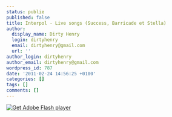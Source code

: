```yaml
---
status: publie
published: false
title: Interpol - Live songs (Success, Barricade et Stella)
author:
  display_name: Dirty Henry
  login: dirtyhenry
  email: dirtyhenry@gmail.com
  url: ''
author_login: dirtyhenry
author_email: dirtyhenry@gmail.com
wordpress_id: 787
date: '2011-02-24 14:56:25 +0100'
categories: []
tags: []
comments: []
---
```

<div id="InterpolWidget">
  <object type="application/x-shockwave-flash" data="http://www.interpolnyc.com/williamsburg/interpolwidget.swf" width="500" height="400">
    <param name="movie" value="http://www.interpolnyc.com/williamsburg/interpolwidget.swf"/>
    <param name="quality" value="high"/>
    <param name="bgcolor" value="#000000"/>
    <param name="play" value="true"/>
    <param name="loop" value="false"/>
    <param name="wmode" value="window"/>
    <param name="scale" value="showall"/>
    <param name="menu" value="false"/>
    <param name="devicefont" value="false"/>
    <param name="salign" value=""/>
    <param name="allowScriptAccess" value="sameDomain"/>
    <param name="allowFullScreen" value="true"/>
    <a href="http://www.adobe.com/go/getflash">
      <img src="http://www.adobe.com/images/shared/download_buttons/get_flash_player.gif" alt="Get Adobe Flash player"/>
    </a>
  </object>
</div>
